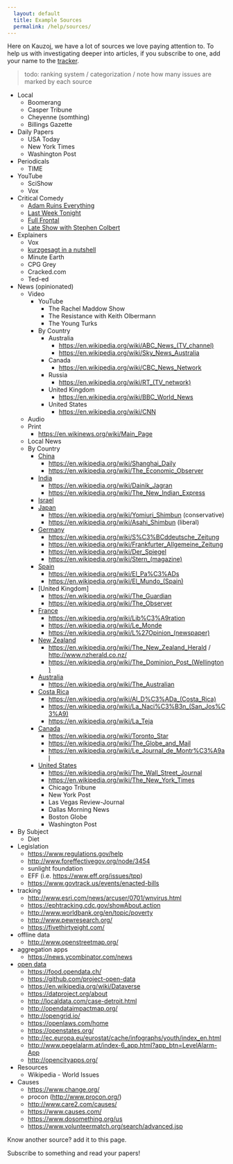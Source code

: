 ```yaml
---
  layout: default
  title: Example Sources
  permalink: /help/sources/
---
```


Here on Kauzoj, we have a lot of sources we love paying attention to. To help us
with investigating deeper into articles, if you subscribe to one, add your name
to the [tracker].

[tracker]: ./tracker.md

> todo: ranking system / categorization / note how many issues are marked by each source

* Local
  * Boomerang
  * Casper Tribune
  * Cheyenne (somthing)
  * Billings Gazette
* Daily Papers
  * USA Today
  * New York Times
  * Washington Post
* Periodicals
  * TIME
* YouTube
  * SciShow
  * Vox
* Critical Comedy
  * [Adam Ruins Everything](https://en.wikipedia.org/wiki/Adam_Ruins_Everything)
  * [Last Week Tonight](https://en.wikipedia.org/wiki/List_of_Last_Week_Tonight_with_John_Oliver_episodes)
  * [Full Frontal](https://en.wikipedia.org/wiki/List_of_Full_Frontal_with_Samantha_Bee_episodes)
  * [Late Show with Stephen Colbert](https://en.wikipedia.org/wiki/List_of_The_Late_Show_with_Stephen_Colbert_episodes)
* Explainers
  * Vox
  * [kurzgesagt in a nutshell](https://www.youtube.com/user/Kurzgesagt/videos)
  * Minute Earth
  * CPG Grey
  * Cracked.com
  * Ted-ed
* News (opinionated)
  * Video
    * YouTube
      * The Rachel Maddow Show
      * The Resistance with Keith Olbermann
      * The Young Turks
    * By Country
      * Australia
        * https://en.wikipedia.org/wiki/ABC_News_(TV_channel)
        * https://en.wikipedia.org/wiki/Sky_News_Australia
      * Canada
        * https://en.wikipedia.org/wiki/CBC_News_Network
      * Russia
        * https://en.wikipedia.org/wiki/RT_(TV_network)
      * United Kingdom
        * https://en.wikipedia.org/wiki/BBC_World_News
      * United States
        * https://en.wikipedia.org/wiki/CNN
  * Audio
  * Print
    * https://en.wikinews.org/wiki/Main_Page
  * Local News
  * By Country
    * [China](https://en.wikipedia.org/wiki/Media_of_China)
      * https://en.wikipedia.org/wiki/Shanghai_Daily
      * https://en.wikipedia.org/wiki/The_Economic_Observer
    * [India](https://en.wikipedia.org/wiki/List_of_newspapers_in_India_by_readership)
      * https://en.wikipedia.org/wiki/Dainik_Jagran
      * https://en.wikipedia.org/wiki/The_New_Indian_Express
    * [Israel](https://en.wikipedia.org/wiki/List_of_newspapers_in_Israel)
    * [Japan](https://en.wikipedia.org/wiki/List_of_newspapers_in_Japan)
      * https://en.wikipedia.org/wiki/Yomiuri_Shimbun (conservative)
      * https://en.wikipedia.org/wiki/Asahi_Shimbun (liberal)
    * [Germany](https://en.wikipedia.org/wiki/List_of_newspapers_in_Germany)
      * https://en.wikipedia.org/wiki/S%C3%BCddeutsche_Zeitung
      * https://en.wikipedia.org/wiki/Frankfurter_Allgemeine_Zeitung
      * https://en.wikipedia.org/wiki/Der_Spiegel
      * https://en.wikipedia.org/wiki/Stern_(magazine)
    * [Spain](https://en.wikipedia.org/wiki/List_of_newspapers_in_Spain)
      * https://en.wikipedia.org/wiki/El_Pa%C3%ADs
      * https://en.wikipedia.org/wiki/El_Mundo_(Spain)
    * [United Kingdom]
      * https://en.wikipedia.org/wiki/The_Guardian
      * https://en.wikipedia.org/wiki/The_Observer
    * [France](https://en.wikipedia.org/wiki/List_of_newspapers_in_France)
      * https://en.wikipedia.org/wiki/Lib%C3%A9ration
      * https://en.wikipedia.org/wiki/Le_Monde
      * https://en.wikipedia.org/wiki/L%27Opinion_(newspaper)
    * [New Zealand](https://en.wikipedia.org/wiki/List_of_print_media_in_New_Zealand)
      * https://en.wikipedia.org/wiki/The_New_Zealand_Herald / http://www.nzherald.co.nz/
      * https://en.wikipedia.org/wiki/The_Dominion_Post_(Wellington)
    * [Australia](https://en.wikipedia.org/wiki/List_of_newspapers_in_Australia)
      * https://en.wikipedia.org/wiki/The_Australian
    * [Costa Rica](https://en.wikipedia.org/wiki/List_of_newspapers_in_Costa_Rica)
      * https://en.wikipedia.org/wiki/Al_D%C3%ADa_(Costa_Rica)
      * https://en.wikipedia.org/wiki/La_Naci%C3%B3n_(San_Jos%C3%A9)
      * https://en.wikipedia.org/wiki/La_Teja
    * [Canada](https://en.wikipedia.org/wiki/List_of_newspapers_in_Canada)
      * https://en.wikipedia.org/wiki/Toronto_Star
      * https://en.wikipedia.org/wiki/The_Globe_and_Mail
      * https://en.wikipedia.org/wiki/Le_Journal_de_Montr%C3%A9al
    * [United States](https://en.wikipedia.org/wiki/List_of_newspapers_in_the_United_States)
      * https://en.wikipedia.org/wiki/The_Wall_Street_Journal
      * https://en.wikipedia.org/wiki/The_New_York_Times
      * Chicago Tribune
      * New York Post
      * Las Vegas Review-Journal
      * Dallas Morning News
      * Boston Globe
      * Washington Post
* By Subject
  * Diet
* Legislation
  * https://www.regulations.gov/help
  * http://www.foreffectivegov.org/node/3454
  * sunlight foundation
  * EFF (i.e. https://www.eff.org/issues/tpp)
  * https://www.govtrack.us/events/enacted-bills
* tracking
  * http://www.esri.com/news/arcuser/0701/wnvirus.html
  * https://ephtracking.cdc.gov/showAbout.action
  * http://www.worldbank.org/en/topic/poverty
  * http://www.pewresearch.org/
  * https://fivethirtyeight.com/
* offline data
  * http://www.openstreetmap.org/
* aggregation apps
  * https://news.ycombinator.com/news
* [open data](https://en.wikipedia.org/wiki/Open_data)
  * https://food.opendata.ch/
  * https://github.com/project-open-data
  * https://en.wikipedia.org/wiki/Dataverse
  * https://datproject.org/about
  * http://localdata.com/case-detroit.html
  * http://opendataimpactmap.org/
  * http://opengrid.io/
  * https://openlaws.com/home
  * https://openstates.org/
  * http://ec.europa.eu/eurostat/cache/infographs/youth/index_en.html
  * http://www.pegelalarm.at/index-6_app.html?app_btn=LevelAlarm-App
  * http://opencityapps.org/
* Resources
  * Wikipedia - World Issues
* Causes
  * https://www.change.org/
  * procon (http://www.procon.org/)
  * http://www.care2.com/causes/
  * https://www.causes.com/
  * https://www.dosomething.org/us
  * https://www.volunteermatch.org/search/advanced.jsp

Know another source? add it to this page.


Subscribe to something and read your papers!
